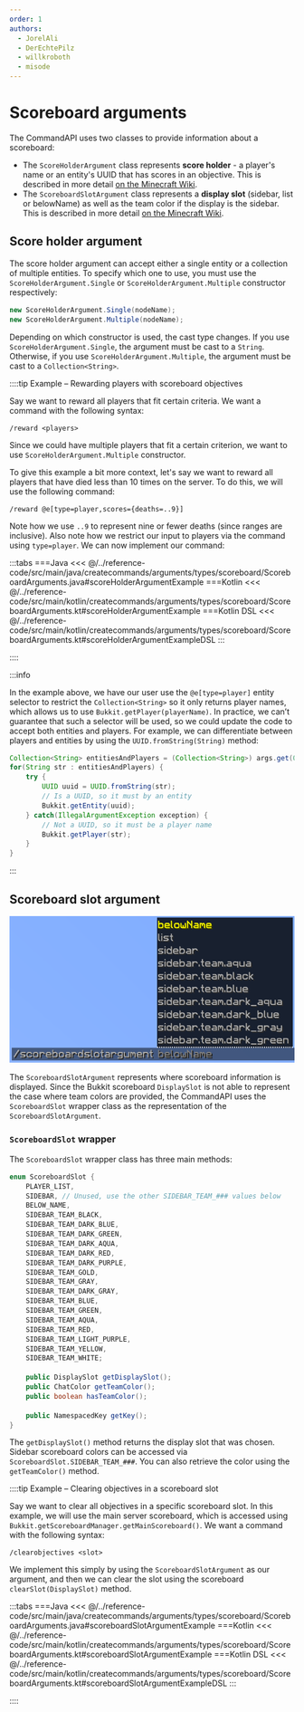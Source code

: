 ```yaml
---
order: 1
authors:
  - JorelAli
  - DerEchtePilz
  - willkroboth
  - misode
---
```


# Scoreboard arguments

The CommandAPI uses two classes to provide information about a scoreboard:

- The `ScoreHolderArgument` class represents **score holder** - a player's name or an entity's UUID that has scores in an objective. This is described in more detail [on the Minecraft Wiki](https://minecraft.wiki/w/Scoreboard#Objectives).
- The `ScoreboardSlotArgument` class represents a **display slot** (sidebar, list or belowName) as well as the team color if the display is the sidebar. This is described in more detail [on the Minecraft Wiki](https://minecraft.wiki/w/Scoreboard#Display_slots).

## Score holder argument

The score holder argument can accept either a single entity or a collection of multiple entities. To specify which one to use, you must use the `ScoreHolderArgument.Single` or `ScoreHolderArgument.Multiple` constructor respectively:

```java
new ScoreHolderArgument.Single(nodeName);
new ScoreHolderArgument.Multiple(nodeName);
```

Depending on which constructor is used, the cast type changes. If you use `ScoreHolderArgument.Single`, the argument must be cast to a `String`. Otherwise, if you use `ScoreHolderArgument.Multiple`, the argument must be cast to a `Collection<String>`.

::::tip Example – Rewarding players with scoreboard objectives

Say we want to reward all players that fit certain criteria. We want a command with the following syntax:

```mccmd
/reward <players>
```

Since we could have multiple players that fit a certain criterion, we want to use `ScoreHolderArgument.Multiple` constructor.

To give this example a bit more context, let's say we want to reward all players that have died less than 10 times on the server. To do this, we will use the following command:

```mccmd
/reward @e[type=player,scores={deaths=..9}]
```

Note how we use `..9` to represent nine or fewer deaths (since ranges are inclusive). Also note how we restrict our input to players via the command using `type=player`. We can now implement our command:

:::tabs
===Java
<<< @/../reference-code/src/main/java/createcommands/arguments/types/scoreboard/ScoreboardArguments.java#scoreHolderArgumentExample
===Kotlin
<<< @/../reference-code/src/main/kotlin/createcommands/arguments/types/scoreboard/ScoreboardArguments.kt#scoreHolderArgumentExample
===Kotlin DSL
<<< @/../reference-code/src/main/kotlin/createcommands/arguments/types/scoreboard/ScoreboardArguments.kt#scoreHolderArgumentExampleDSL
:::

::::

:::info

In the example above, we have our user use the `@e[type=player]` entity selector to restrict the `Collection<String>` so it only returns player names, which allows us to use `Bukkit.getPlayer(playerName)`. In practice, we can’t guarantee that such a selector will be used, so we could update the code to accept both entities and players. For example, we can differentiate between players and entities by using the `UUID.fromString(String)` method:

```java
Collection<String> entitiesAndPlayers = (Collection<String>) args.get(0);
for(String str : entitiesAndPlayers) {
    try {
        UUID uuid = UUID.fromString(str);
        // Is a UUID, so it must by an entity
        Bukkit.getEntity(uuid);
    } catch(IllegalArgumentException exception) {
        // Not a UUID, so it must be a player name
        Bukkit.getPlayer(str); 
    }
}
```

:::

## Scoreboard slot argument

![A scoreboardslotargument showing a list of suggestions of valid Minecraft scoreboard slot positions](/images/arguments/scoreboardslot.png)

The `ScoreboardSlotArgument` represents where scoreboard information is displayed. Since the Bukkit scoreboard `DisplaySlot` is not able to represent the case where team colors are provided, the CommandAPI uses the `ScoreboardSlot` wrapper class as the representation of the `ScoreboardSlotArgument`.

### `ScoreboardSlot` wrapper

The `ScoreboardSlot` wrapper class has three main methods:

```java
enum ScoreboardSlot {
    PLAYER_LIST,
    SIDEBAR, // Unused, use the other SIDEBAR_TEAM_### values below
    BELOW_NAME,
    SIDEBAR_TEAM_BLACK,
    SIDEBAR_TEAM_DARK_BLUE,
    SIDEBAR_TEAM_DARK_GREEN,
    SIDEBAR_TEAM_DARK_AQUA,
    SIDEBAR_TEAM_DARK_RED,
    SIDEBAR_TEAM_DARK_PURPLE,
    SIDEBAR_TEAM_GOLD,
    SIDEBAR_TEAM_GRAY,
    SIDEBAR_TEAM_DARK_GRAY,
    SIDEBAR_TEAM_BLUE,
    SIDEBAR_TEAM_GREEN,
    SIDEBAR_TEAM_AQUA,
    SIDEBAR_TEAM_RED,
    SIDEBAR_TEAM_LIGHT_PURPLE,
    SIDEBAR_TEAM_YELLOW,
    SIDEBAR_TEAM_WHITE;

    public DisplaySlot getDisplaySlot();
    public ChatColor getTeamColor();
    public boolean hasTeamColor();

    public NamespacedKey getKey();
}
```

The `getDisplaySlot()` method returns the display slot that was chosen. Sidebar scoreboard colors can be accessed via `ScoreboardSlot.SIDEBAR_TEAM_###`. You can also retrieve the color using the `getTeamColor()` method.

::::tip Example – Clearing objectives in a scoreboard slot

Say we want to clear all objectives in a specific scoreboard slot. In this example, we will use the main server scoreboard, which is accessed using `Bukkit.getScoreboardManager.getMainScoreboard()`. We want a command with the following syntax:

```mccmd
/clearobjectives <slot>
```

We implement this simply by using the `ScoreboardSlotArgument` as our argument, and then we can clear the slot using the scoreboard `clearSlot(DisplaySlot)` method.

:::tabs
===Java
<<< @/../reference-code/src/main/java/createcommands/arguments/types/scoreboard/ScoreboardArguments.java#scoreboardSlotArgumentExample
===Kotlin
<<< @/../reference-code/src/main/kotlin/createcommands/arguments/types/scoreboard/ScoreboardArguments.kt#scoreboardSlotArgumentExample
===Kotlin DSL
<<< @/../reference-code/src/main/kotlin/createcommands/arguments/types/scoreboard/ScoreboardArguments.kt#scoreboardSlotArgumentExampleDSL
:::

::::